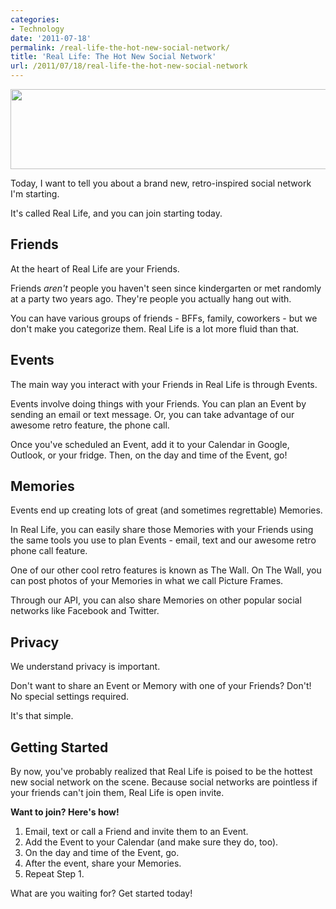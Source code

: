 ```yaml
---
categories:
- Technology
date: '2011-07-18'
permalink: /real-life-the-hot-new-social-network/
title: 'Real Life: The Hot New Social Network'
url: /2011/07/18/real-life-the-hot-new-social-network
---
```


<img src="https://gomakethings.com/wp-content/uploads/2011/07/Real-Life-Logo.png" alt="" title="Real-Life-Logo" width="515" height="128" class="aligncenter size-full wp-image-1096" />

Today, I want to tell you about a brand new, retro-inspired social network I'm starting.

It's called Real Life, and you can join starting today.
<!--more-->
<h2>Friends</h2>

At the heart of Real Life are your Friends.

Friends <em>aren't</em> people you haven't seen since kindergarten or met randomly at a party two years ago. They're people you actually hang out with.

You can have various groups of friends - BFFs, family, coworkers - but we don't make you categorize them. Real Life is a lot more fluid than that.

<h2>Events</h2>

The main way you interact with your Friends in Real Life is through Events.

Events involve doing things with your Friends. You can plan an Event by sending an email or text message. Or, you can take advantage of our awesome retro feature, the phone call.

Once you've scheduled an Event, add it to your Calendar in Google, Outlook, or your fridge. Then, on the day and time of the Event, go!

<h2>Memories</h2>

Events end up creating lots of great (and sometimes regrettable) Memories.

In Real Life, you can easily share those Memories with your Friends using the same tools you use to plan Events - email, text and our awesome retro phone call feature.

One of our other cool retro features is known as The Wall. On The Wall, you can post photos of your Memories in what we call Picture Frames.

Through our API, you can also share Memories on other popular social networks like Facebook and Twitter.

<h2>Privacy</h2>

We understand privacy is important.

Don't want to share an Event or Memory with one of your Friends? Don't! No special settings required.

It's that simple.

<h2>Getting Started</h2>

By now, you've probably realized that Real Life is poised to be the hottest new social network on the scene. Because social networks are pointless if your friends can't join them, Real Life is open invite.

<strong>Want to join? Here's how!</strong>

<ol>
<li>Email, text or call a Friend and invite them to an Event.</li>
<li>Add the Event to your Calendar (and make sure they do, too).</li>
<li>On the day and time of the Event, go.</li>
<li>After the event, share your Memories.</li>
<li>Repeat Step 1.</li>
</ol>

What are you waiting for? Get started today!
